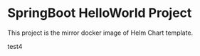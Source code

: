 # SpringBoot HelloWorld Project
 
This project is the mirror docker image of Helm Chart template.

test4
